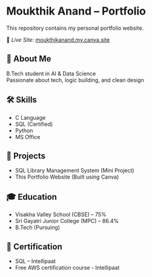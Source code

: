 # Moukthik Anand – Portfolio

This repository contains my personal portfolio website.

🔗 *Live Site*: [moukthikanand.my.canva.site](https://moukthikanand.my.canva.site/)

## 🧠 About Me
B.Tech student in AI & Data Science  
Passionate about tech, logic building, and clean design

## 🛠 Skills
- C Language  
- SQL (Certified)  
- Python  
- MS Office

## 💼 Projects
- SQL Library Management System (Mini Project)  
- This Portfolio Website (Built using Canva)

## 🎓 Education
- Visakha Valley School (CBSE) – 75%  
- Sri Gayatri Junior College (MPC) – 86.4%  
- B.Tech (Pursuing)

## 📜 Certification
- SQL – Intellipaat
- Free AWS certification course - Intellipaat
